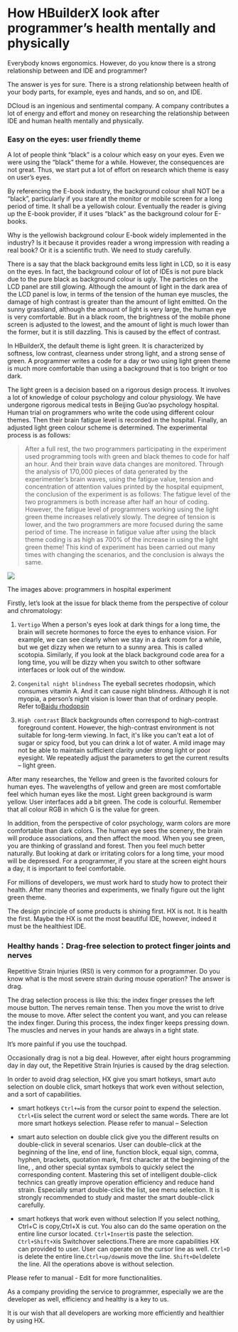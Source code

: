 # How HBuilderX look after programmer’s health mentally and physically

Everybody knows ergonomics. However, do you know there is a strong relationship between and IDE and programmer?

The answer is yes for sure. There is a strong relationship between health of your body parts, for example, eyes and hands, and so on, and IDE.

DCloud is an ingenious and sentimental company. A company contributes a lot of energy and effort and money on researching the relationship between IDE and human health mentally and physically.


### Easy on the eyes: user friendly theme

A lot of people think “black” is a colour which easy on your eyes. Even we were using the “black” theme for a while. However, the consequences are not great. Thus, we start put a lot of effort on research which theme is easy on user’s eyes.

By referencing the E-book industry, the background colour shall NOT be a “black”, particularly if you stare at the monitor or mobile screen for a long period of time. It shall be a yellowish colour. Eventually the reader is giving up the E-book provider, if it uses “black” as the background colour for E-books.

Why is the yellowish background colour E-book widely implemented in the industry? Is it because it provides reader a wrong impression with reading a real book? Or it is a scientific truth. We need to study carefully.

There is a say that the black background emits less light in LCD, so it is easy on the eyes. In fact, the background colour of lot of IDEs is not pure black due to the pure black as background colour is ugly. The particles on the LCD panel are still glowing. Although the amount of light in the dark area of the LCD panel is low, in terms of the tension of the human eye muscles, the damage of high contrast is greater than the amount of light emitted. On the sunny grassland, although the amount of light is very large, the human eye is very comfortable. But in a black room, the brightness of the mobile phone screen is adjusted to the lowest, and the amount of light is much lower than the former, but it is still dazzling. This is caused by the effect of contrast.


In HBuilderX, the default theme is light green. It is characterized by softness, low contrast, clearness under strong light, and a strong sense of green. A programmer writes a code for a day or two using light green theme is much more comfortable than using a background that is too bright or too dark.

The light green is a decision based on a rigorous design process. It involves a lot of knowledge of colour psychology and colour physiology. We have undergone rigorous medical tests in Beijing Guo’ao psychology hospital. Human trial on programmers who write the code using different colour themes. Then their brain fatigue level is recorded in the hospital. Finally, an adjusted light green colour scheme is determined. The experimental process is as follows:

> After a full rest, the two programmers participating in the experiment used programming tools with green and black themes to code for half an hour. And their brain wave data changes are monitored. 
> Through the analysis of 170,000 pieces of data generated by the experimenter’s brain waves, using the fatigue value, tension and concentration of attention values printed by the hospital equipment, the conclusion of the experiment is as follows:
> The fatigue level of the two programmers is both increase after half an hour of coding. However, the fatigue level of programmers working using the light green theme increases relatively slowly. The degree of tension is lower, and the two programmers are more focused during the same period of time.
> The increase in fatigue value after using the black theme coding is as high as 700% of the increase in using the light green theme! 
> This kind of experiment has been carried out many times with changing the scenarios, and the conclusion is always the same.

![](http://dcloud.io/images/pic-2.jpg)

The images above: programmers in hospital experiment

Firstly, let’s look at the issue for black theme from the perspective of colour and chromatology:

1. `Vertigo`
When a person's eyes look at dark things for a long time, the brain will secrete hormones to force the eyes to enhance vision. 
For example, we can see clearly when we stay in a dark room for a while, but we get dizzy when we return to a sunny area. This is called scotopia. 
Similarly, if you look at the black background code area for a long time, you will be dizzy when you switch to other software interfaces or look out of the window.

2. `Congenital night blindness`
The eyeball secretes rhodopsin, which consumes vitamin A. And it can cause night blindness. Although it is not myopia, a person’s night vision is lower than that of ordinary people.
Refer to[Baidu rhodopsin](https://baike.baidu.com/item/%E8%A7%86%E7%B4%AB%E7%BA%A2%E8%B4%A8)

3. `High contrast`
Black backgrounds often correspond to high-contrast foreground content. However, the high-contrast environment is not suitable for long-term viewing. 
In fact, it's like you can't eat a lot of sugar or spicy food, but you can drink a lot of water. 
A mild image may not be able to maintain sufficient clarity under strong light or poor eyesight. We repeatedly adjust the parameters to get the current results – light green.

After many researches, the Yellow and green is the favorited colours for human eyes.
The wavelengths of yellow and green are most comfortable feel which human eyes like the most.
Light green background is warm yellow. User interfaces add a bit green. The code is colourful.  Remember that all colour RGB in which G is the value for green.

In addition, from the perspective of color psychology, warm colors are more comfortable than dark colors. 
The human eye sees the scenery, the brain will produce associations, and then affect the mood.
When you see green, you are thinking of grassland and forest. Then you feel much better naturally.
But looking at dark or irritating colors for a long time, your mood will be depressed.
For a programmer, if you stare at the screen eight hours a day, it is important to feel comfortable.

For millions of developers, we must work hard to study how to protect their health. 
After many theories and experiments, we finally figure out the light green theme.

The design principle of some products is shining first. HX is not. It is health the first. Maybe the HX is not the most beautiful IDE, however, indeed it must be the healthiest IDE.

### Healthy hands：Drag-free selection to protect finger joints and nerves

Repetitive Strain Injuries (RSI) is very common for a programmer. Do you know what is the most severe strain during mouse operation? The answer is drag.

The drag selection process is like this: the index finger presses the left mouse button. The nerves remain tense. Then you move the wrist to drive the mouse to move. After select the content you want, and you can release the index finger. During this process, the index finger keeps pressing down. The muscles and nerves in your hands are always in a tight state.

It’s more painful if you use the touchpad.

Occasionally drag is not a big deal. However, after eight hours programming day in day out, the Repetitive Strain Injuries is caused by the drag selection.

In order to avoid drag selection, HX give you smart hotkeys, smart auto selection on double click, smart hotkeys that work even without selection, and a sort of capabilities.

- smart hotkeys
`Ctrl+=`is from the cursor point to expend the selection. `Ctrl+E`is select the current word or select the same words. There are lot more smart hotkeys selection. Please refer to manual – Selection

- smart auto selection on double click
give you the different results on double-click in several scenarios. User can double-click at the beginning of the line, end of line, function block, equal sign, comma, hyphen, brackets, quotation mark, first character at the beginning of the line, <!-- -->, and other special syntax symbols to quickly select the corresponding content. 
Mastering this set of intelligent double-click technics can greatly improve operation efficiency and reduce hand strain. 
Especially smart double-click the list, see menu selection. It is strongly recommended to study and master the smart double-click carefully.

- smart hotkeys that work even without selection
If you select nothing, Ctrl+C is copy,Ctrl+X is cut. You also can do the same operation on the entire line cursor located.
`Ctrl+Insert`is paste the selection. `Ctrl+Shift+X`is Switchover selections.There are more capabilities HX can provided to user. User can operate on the cursor line as well.
`Ctrl+D` is delete the entire line.`Ctrl+up/down`is move the line. `Shift+Del`delete the line. All the operations above is without selection.

Please refer to manual - Edit for more functionalities.  


As a company providing the service to programmer, especially we are the developer as well, efficiency and healthy is a key to us.

It is our wish that all developers are working more efficiently and healthier by using HX.
